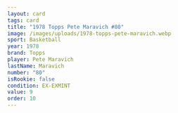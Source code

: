 ```yaml
---
layout: card
tags: card
title: "1978 Topps Pete Maravich #80"
image: /images/uploads/1978-topps-pete-maravich.webp
sport: Basketball
year: 1978
brand: Topps
player: Pete Maravich
lastName: Maravich
number: "80"
isRookie: false
condition: EX-EXMINT
value: 9
order: 10
---
```

